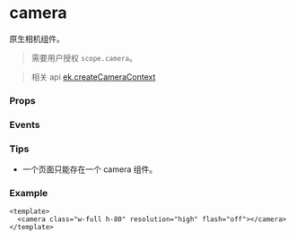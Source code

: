 # camera

原生相机组件。

> 需要用户授权 `scope.camera`。

> 相关 api [ek.createCameraContext](../api/media/camera/createCameraContext)

### Props

<Props :data="props" />

### Events

<Events :data="events" />

### Tips

- 一个页面只能存在一个 camera 组件。

### Example

```vue
<template>
  <camera class="w-full h-80" resolution="high" flash="off"></camera>
</template>
```

<script setup>
const props = [
  {
    name: 'mode',
    type: 'string',
    default: 'normal',
    required: false,
    desc: '应用模式，只在初始化时有效，不能动态变更',
    values: [
        { value: "normal", desc: "相机模式" },
        { value: "scanCode", desc: "扫码模式" },
    ]
  },
  {
    name: 'resolution',
    type: 'string',
    default: 'medium',
    required: false,
    desc: '分辨率，不支持动态修改',
    values: [
        { value: "low", desc: "低" },
        { value: "medium", desc: "中" },
        { value: "high", desc: "高" },
    ]
  },
  {
    name: 'device-position',
    type: 'string',
    default: 'back',
    required: false,
    desc: '摄像头朝向',
    values: [
        { value: "front", desc: "前置" },
        { value: "back", desc: "后置" },
    ]
  },
  {
    name: 'flash',
    type: 'string',
    default: 'auto',
    required: false,
    desc: '闪光灯',
    values: [
        { value: "auto", desc: "自动" },
        { value: "on", desc: "打开" },
        { value: "off", desc: "关闭" },
        { value: "torch", desc: "常亮" },
    ]
  },
]

const events = [
    {
        name: "initdone", 
        desc: "相机初始化完成时触发", 
        event:"{ maxZoom: number }"
    },
    {
        name: "stop", 
        desc: "摄像头在非正常终止时触发，如退出后台等情况", 
        event:""
    },
    {
        name: "error", 
        desc: "用户不允许使用摄像头时触发", 
        event:""
    },
    {
        name: "scancode", 
        desc: `在扫码识别成功时触发，仅在 mode="scanCode" 时生效`, 
        event:"{ value: string }"
    },
]
</script>

